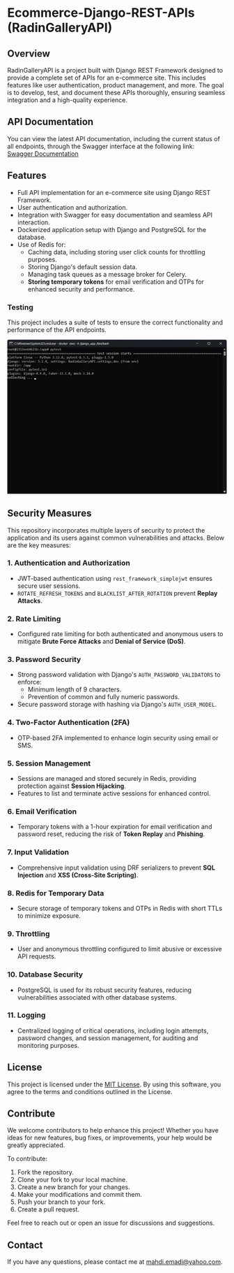 # Ecommerce-Django-REST-APIs (RadinGalleryAPI)

## Overview
RadinGalleryAPI is a project built with Django REST Framework designed to provide a complete set of APIs for an e-commerce site. This includes features like user authentication, product management, and more. The goal is to develop, test, and document these APIs thoroughly, ensuring seamless integration and a high-quality experience.

## API Documentation
You can view the latest API documentation, including the current status of all endpoints, through the Swagger interface at the following link:  
[Swagger Documentation](https://mhdemd.github.io/Ecommerce-Django-REST-APIs/)

## Features
- Full API implementation for an e-commerce site using Django REST Framework.
- User authentication and authorization.
- Integration with Swagger for easy documentation and seamless API interaction.
- Dockerized application setup with Django and PostgreSQL for the database.
- Use of Redis for:
  - Caching data, including storing user click counts for throttling purposes.
  - Storing Django's default session data.
  - Managing task queues as a message broker for Celery.
  - **Storing temporary tokens** for email verification and OTPs for enhanced security and performance.

### Testing
This project includes a suite of tests to ensure the correct functionality and performance of the API endpoints.

![Demo](docs/assets/pytest.gif) 


## Security Measures
This repository incorporates multiple layers of security to protect the application and its users against common vulnerabilities and attacks. Below are the key measures:

### 1. **Authentication and Authorization**
- JWT-based authentication using `rest_framework_simplejwt` ensures secure user sessions.
- `ROTATE_REFRESH_TOKENS` and `BLACKLIST_AFTER_ROTATION` prevent **Replay Attacks**.

### 2. **Rate Limiting**
- Configured rate limiting for both authenticated and anonymous users to mitigate **Brute Force Attacks** and **Denial of Service (DoS)**.

### 3. **Password Security**
- Strong password validation with Django's `AUTH_PASSWORD_VALIDATORS` to enforce:
  - Minimum length of 9 characters.
  - Prevention of common and fully numeric passwords.
- Secure password storage with hashing via Django's `AUTH_USER_MODEL`.

### 4. **Two-Factor Authentication (2FA)**
- OTP-based 2FA implemented to enhance login security using email or SMS.

### 5. **Session Management**
- Sessions are managed and stored securely in Redis, providing protection against **Session Hijacking**.
- Features to list and terminate active sessions for enhanced control.

### 6. **Email Verification**
- Temporary tokens with a 1-hour expiration for email verification and password reset, reducing the risk of **Token Replay** and **Phishing**.

### 7. **Input Validation**
- Comprehensive input validation using DRF serializers to prevent **SQL Injection** and **XSS (Cross-Site Scripting)**.

### 8. **Redis for Temporary Data**
- Secure storage of temporary tokens and OTPs in Redis with short TTLs to minimize exposure.

### 9. **Throttling**
- User and anonymous throttling configured to limit abusive or excessive API requests.

### 10. **Database Security**
- PostgreSQL is used for its robust security features, reducing vulnerabilities associated with other database systems.

### 11. **Logging**
- Centralized logging of critical operations, including login attempts, password changes, and session management, for auditing and monitoring purposes.

## License
This project is licensed under the [MIT License](./LICENSE.md). By using this software, you agree to the terms and conditions outlined in the License.

## Contribute
We welcome contributors to help enhance this project! Whether you have ideas for new features, bug fixes, or improvements, your help would be greatly appreciated.

To contribute:
1. Fork the repository.
2. Clone your fork to your local machine.
3. Create a new branch for your changes.
4. Make your modifications and commit them.
5. Push your branch to your fork.
6. Create a pull request.

Feel free to reach out or open an issue for discussions and suggestions.

## Contact
If you have any questions, please contact me at [mahdi.emadi@yahoo.com](mailto:mahdi.emadi@yahoo.com).
